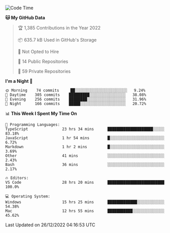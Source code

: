 <!--START_SECTION:waka-->
![Code Time](http://img.shields.io/badge/Code%20Time-3%2C424%20hrs%2016%20mins-blue)

**🐱 My GitHub Data** 

> 🏆 1,385 Contributions in the Year 2022
 > 
> 📦 635.7 kB Used in GitHub's Storage 
 > 
> 🚫 Not Opted to Hire
 > 
> 📜 14 Public Repositories 
 > 
> 🔑 59 Private Repositories  
 > 
**I'm a Night 🦉** 

```text
🌞 Morning    74 commits     ██░░░░░░░░░░░░░░░░░░░░░░░   9.24% 
🌆 Daytime    305 commits    █████████░░░░░░░░░░░░░░░░   38.08% 
🌃 Evening    256 commits    ████████░░░░░░░░░░░░░░░░░   31.96% 
🌙 Night      166 commits    █████░░░░░░░░░░░░░░░░░░░░   20.72%

```


📊 **This Week I Spent My Time On** 

```text
💬 Programming Languages: 
TypeScript               23 hrs 34 mins      ████████████████████░░░░░   83.18% 
JavaScript               1 hr 54 mins        █░░░░░░░░░░░░░░░░░░░░░░░░   6.72% 
Markdown                 1 hr 2 mins         █░░░░░░░░░░░░░░░░░░░░░░░░   3.69% 
Other                    41 mins             ░░░░░░░░░░░░░░░░░░░░░░░░░   2.43% 
Bash                     36 mins             ░░░░░░░░░░░░░░░░░░░░░░░░░   2.17%

🔥 Editors: 
VS Code                  28 hrs 20 mins      █████████████████████████   100.0%

💻 Operating System: 
Windows                  15 hrs 25 mins      █████████████░░░░░░░░░░░░   54.38% 
Mac                      12 hrs 55 mins      ███████████░░░░░░░░░░░░░░   45.62%

```


 Last Updated on 26/12/2022 04:16:53 UTC
<!--END_SECTION:waka-->

